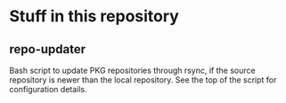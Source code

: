 Stuff in this repository
========================

repo-updater
------------
Bash script to update PKG repositories through rsync, if the source repository is newer than the local repository.
See the top of the script for configuration details.